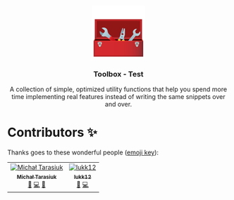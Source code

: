 <p align="center">
  <img src="./media/images/toolbox-logo.png" width="120" alt="toolbox-logo">
  <h3 align="center">Toolbox - Test</h3>
  <p align="center">A collection of simple, optimized utility functions that help you spend more time implementing real features instead of writing the same snippets over and over.</p>
</p>

# Contributors ✨

Thanks goes to these wonderful people ([emoji key](https://allcontributors.org/docs/en/emoji-key)):

<!-- ALL-CONTRIBUTORS-LIST:START - Do not remove or modify this section -->
<!-- prettier-ignore-start -->
<!-- markdownlint-disable -->
<table>
  <tbody>
    <tr>
      <td align="center"><a href="https://github.com/MichalTarasiuk"><img src="https://avatars.githubusercontent.com/u/69385846?v=4?s=100" width="100px;" alt="Michał Tarasiuk"/><br /><sub><b>Michał Tarasiuk</b></sub></a><br /><a href="#ideas-MichalTarasiuk" title="Ideas, Planning, & Feedback">🤔</a> <a href="https://github.com/MichalTarasiuk/toolbox/commits?author=MichalTarasiuk" title="Code">💻</a> <a href="#maintenance-MichalTarasiuk" title="Maintenance">🚧</a></td>
      <td align="center"><a href="https://github.com/lukk12"><img src="https://avatars.githubusercontent.com/u/114113651?v=4?s=100" width="100px;" alt="lukk12"/><br /><sub><b>lukk12</b></sub></a><br /><a href="#ideas-lukk12" title="Ideas, Planning, & Feedback">🤔</a> <a href="https://github.com/MichalTarasiuk/toolbox/commits?author=lukk12" title="Code">💻</a></td>
    </tr>
  </tbody>
</table>

<!-- markdownlint-restore -->
<!-- prettier-ignore-end -->

<!-- ALL-CONTRIBUTORS-LIST:END -->
